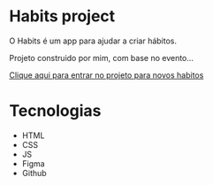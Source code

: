 # Habits project

O Habits é um app para ajudar a criar hábitos.

Projeto construido por mim, com base no evento...

[Clique aqui para entrar no projeto para novos habitos](https://cout1n.github.io/HabitsSetup/)

# Tecnologias

- HTML
- CSS
- JS
- Figma
- Github 

